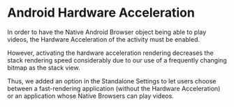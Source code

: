 # Android Hardware Acceleration

In order to have the Native Android Browser object being able to play videos, the Hardware Acceleration of the activity must be enabled.

However, activating the hardware acceleration rendering decreases the stack rendering speed considerably due to our use of a frequently changing bitmap as the stack view.

Thus, we added an option in the Standalone Settings to let users choose between a fast-rendering application (without the Hardware Acceleration) or an application whose Native Browsers can play videos.
